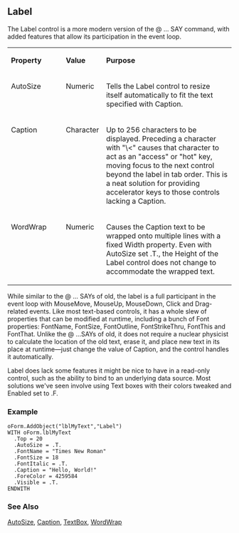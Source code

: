 ## Label

The Label control is a more modern version of the @ ... SAY command, with added features that allow its participation in the event loop. 

<table>
<tr>
  <td width="25%" valign="top">
  <p><b>Property</b></p>
  </td>
  <td width="14%" valign="top">
  <p><b>Value</b></p>
  </td>
  <td width="61%" valign="top">
  <p><b>Purpose</b></p>
  </td>
 </tr>
<tr>
  <td width="25%" valign="top">
  <p>AutoSize</p>
  </td>
  <td width="14%" valign="top">
  <p>Numeric</p>
  </td>
  <td width="61%" valign="top">
  <p>Tells the Label control to resize itself automatically to fit the text specified with Caption.</p>
  </td>
 </tr>
<tr>
  <td width="25%" valign="top">
  <p>Caption</p>
  </td>
  <td width="14%" valign="top">
  <p>Character</p>
  </td>
  <td width="61%" valign="top">
  <p>Up to 256 characters to be displayed. Preceding a character with &quot;\&lt;&quot; causes that character to act as an &quot;access&quot; or &quot;hot&quot; key, moving focus to the next control beyond the label in tab order. This is a neat solution for providing accelerator keys to those controls lacking a Caption.</p>
  </td>
 </tr>
<tr>
  <td width="25%" valign="top">
  <p>WordWrap</p>
  </td>
  <td width="14%" valign="top">
  <p>Numeric</p>
  </td>
  <td width="61%" valign="top">
  <p>Causes the Caption text to be wrapped onto multiple lines with a fixed Width property. Even with AutoSize set .T., the Height of the Label control does not change to accommodate the wrapped text.</p>
  </td>
 </tr>
</table>

While similar to the @ ... SAYs of old, the label is a full participant in the event loop with MouseMove, MouseUp, MouseDown, Click and Drag-related events. Like most text-based controls, it has a whole slew of properties that can be modified at runtime, including a bunch of Font properties: FontName, FontSize, FontOutline, FontStrikeThru, FontThis and FontThat. Unlike the @ ...SAYs of old, it does not require a nuclear physicist to calculate the location of the old text, erase it, and place new text in its place at runtime&mdash;just change the value of Caption, and the control handles it automatically.

Label does lack some features it might be nice to have in a read-only control, such as the ability to bind to an underlying data source. Most solutions we've seen involve using Text boxes with their colors tweaked and Enabled set to .F.

### Example

```foxpro
oForm.AddObject("lblMyText","Label")
WITH oForm.lblMyText
  .Top = 20
  .AutoSize = .T.
  .FontName = "Times New Roman"
  .FontSize = 18
  .FontItalic = .T.
  .Caption = "Hello, World!"
  .ForeColor = 4259584
  .Visible = .T.
ENDWITH
```

### See Also

[AutoSize](s4g478.md), [Caption](s4g482.md), [TextBox](s4g548.md), [WordWrap](s4g538.md)